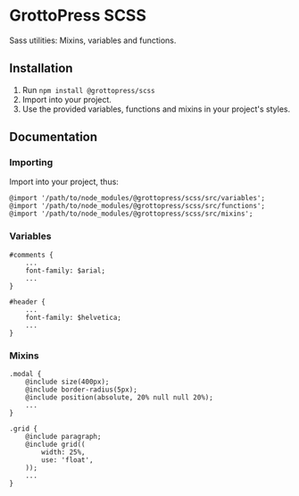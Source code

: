# GrottoPress SCSS

Sass utilities: Mixins, variables and functions.

## Installation

1. Run `npm install @grottopress/scss`
1. Import into your project.
1. Use the provided variables, functions and mixins in your project's styles.

## Documentation

### Importing

Import into your project, thus:

    @import '/path/to/node_modules/@grottopress/scss/src/variables';
    @import '/path/to/node_modules/@grottopress/scss/src/functions';
    @import '/path/to/node_modules/@grottopress/scss/src/mixins';

### Variables

    #comments {
        ...
        font-family: $arial;
        ...
    }

    #header {
        ...
        font-family: $helvetica;
        ...
    }

### Mixins

    .modal {
        @include size(400px);
        @include border-radius(5px);
        @include position(absolute, 20% null null 20%);
        ...
    }

    .grid {
        @include paragraph;
        @include grid((
            width: 25%,
            use: 'float',
        ));
        ...
    }
